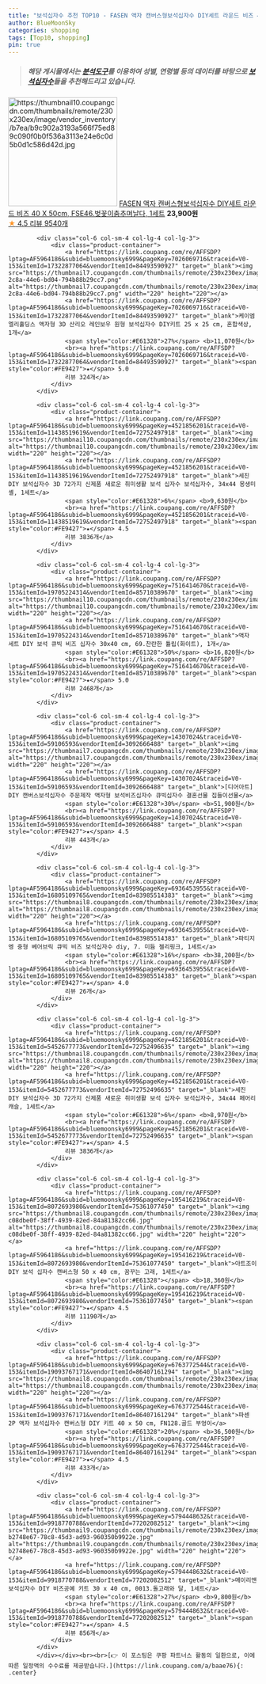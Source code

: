 ```yaml
---
title: "보석십자수 추천 TOP10 - FASEN 액자 캔버스형보석십자수 DIY세트 라운드 비즈 40 X 50cm, FSE46.벚꽃이춤추며날다, 1세트"
author: BlueMoonSky
categories: shopping
tags: [Top10, shopping]
pin: true
---
```


> ##### 해당 게시물에서는 [**분석도구**](https://itemscout.io/)를 이용하여 **성별**, **연령별** 등의 데이터를 바탕으로 [**보석십자수**](https://link.coupang.com/a/baae76)들을 추천해드리고 있습니다.
<div class="container"><div class="row">
            <div class="col-6 col-sm-4 col-lg-4 col-lg-3">
                <div class="product-container">
                    <a href="https://link.coupang.com/re/AFFSDP?lptag=AF5964186&subid=bluemoonsky6999&pageKey=6756552290&traceid=V0-153&itemId=17782475567&vendorItemId=85017992833" target="_blank"><img src="https://thumbnail10.coupangcdn.com/thumbnails/remote/230x230ex/image/vendor_inventory/b7ea/b9c902a3193a566f75ed89c090f0b0f536a3113e24e6c0d5b0d1c586d42d.jpg" alt="https://thumbnail10.coupangcdn.com/thumbnails/remote/230x230ex/image/vendor_inventory/b7ea/b9c902a3193a566f75ed89c090f0b0f536a3113e24e6c0d5b0d1c586d42d.jpg" width="220" height="220"></a>
                    <a href="https://link.coupang.com/re/AFFSDP?lptag=AF5964186&subid=bluemoonsky6999&pageKey=6756552290&traceid=V0-153&itemId=17782475567&vendorItemId=85017992833" target="_blank">FASEN 액자 캔버스형보석십자수 DIY세트 라운드 비즈 40 X 50cm, FSE46.벚꽃이춤추며날다, 1세트</a>
                    <span style="color:#E61328"></span> <b>23,900원</b>
                    <br><a href="https://link.coupang.com/re/AFFSDP?lptag=AF5964186&subid=bluemoonsky6999&pageKey=6756552290&traceid=V0-153&itemId=17782475567&vendorItemId=85017992833" target="_blank"><span style="color:#FE9427">★</span> 4.5
                    리뷰 9540개</a>
                </div>
            </div>
            
            <div class="col-6 col-sm-4 col-lg-4 col-lg-3">
                <div class="product-container">
                    <a href="https://link.coupang.com/re/AFFSDP?lptag=AF5964186&subid=bluemoonsky6999&pageKey=7026069716&traceid=V0-153&itemId=17322877064&vendorItemId=84493590927" target="_blank"><img src="https://thumbnail7.coupangcdn.com/thumbnails/remote/230x230ex/image/retail/images/2022/12/27/17/4/b55b11ac-2c8a-44e6-bd04-794b88b29cc7.png" alt="https://thumbnail7.coupangcdn.com/thumbnails/remote/230x230ex/image/retail/images/2022/12/27/17/4/b55b11ac-2c8a-44e6-bd04-794b88b29cc7.png" width="220" height="220"></a>
                    <a href="https://link.coupang.com/re/AFFSDP?lptag=AF5964186&subid=bluemoonsky6999&pageKey=7026069716&traceid=V0-153&itemId=17322877064&vendorItemId=84493590927" target="_blank">케이엠엘리홀딩스 액자형 3D 산리오 레인보우 원형 보석십자수 DIY키트 25 x 25 cm, 혼합색상, 1개</a>
                    <span style="color:#E61328">27%</span> <b>11,070원</b>
                    <br><a href="https://link.coupang.com/re/AFFSDP?lptag=AF5964186&subid=bluemoonsky6999&pageKey=7026069716&traceid=V0-153&itemId=17322877064&vendorItemId=84493590927" target="_blank"><span style="color:#FE9427">★</span> 5.0
                    리뷰 324개</a>
                </div>
            </div>
            
            <div class="col-6 col-sm-4 col-lg-4 col-lg-3">
                <div class="product-container">
                    <a href="https://link.coupang.com/re/AFFSDP?lptag=AF5964186&subid=bluemoonsky6999&pageKey=4521856201&traceid=V0-153&itemId=11438519619&vendorItemId=72752497918" target="_blank"><img src="https://thumbnail10.coupangcdn.com/thumbnails/remote/230x230ex/image/vendor_inventory/85d5/63d002aa7defc4203511e07a4711dc19df28707f2e329d9ad6eeb0122d3f.jpg" alt="https://thumbnail10.coupangcdn.com/thumbnails/remote/230x230ex/image/vendor_inventory/85d5/63d002aa7defc4203511e07a4711dc19df28707f2e329d9ad6eeb0122d3f.jpg" width="220" height="220"></a>
                    <a href="https://link.coupang.com/re/AFFSDP?lptag=AF5964186&subid=bluemoonsky6999&pageKey=4521856201&traceid=V0-153&itemId=11438519619&vendorItemId=72752497918" target="_blank">세진 DIY 보석십자수 3D 72가지 신제품 새로운 취미생활 보석 십자수 보석십자수, 34x44 몽생미셸, 1세트</a>
                    <span style="color:#E61328">6%</span> <b>9,630원</b>
                    <br><a href="https://link.coupang.com/re/AFFSDP?lptag=AF5964186&subid=bluemoonsky6999&pageKey=4521856201&traceid=V0-153&itemId=11438519619&vendorItemId=72752497918" target="_blank"><span style="color:#FE9427">★</span> 4.5
                    리뷰 3836개</a>
                </div>
            </div>
            
            <div class="col-6 col-sm-4 col-lg-4 col-lg-3">
                <div class="product-container">
                    <a href="https://link.coupang.com/re/AFFSDP?lptag=AF5964186&subid=bluemoonsky6999&pageKey=7516414670&traceid=V0-153&itemId=19705224314&vendorItemId=85710389670" target="_blank"><img src="https://thumbnail10.coupangcdn.com/thumbnails/remote/230x230ex/image/vendor_inventory/a944/334c91105db0326a88a02168c6701b11de8b77392e48accd219bd9c9a48e.png" alt="https://thumbnail10.coupangcdn.com/thumbnails/remote/230x230ex/image/vendor_inventory/a944/334c91105db0326a88a02168c6701b11de8b77392e48accd219bd9c9a48e.png" width="220" height="220"></a>
                    <a href="https://link.coupang.com/re/AFFSDP?lptag=AF5964186&subid=bluemoonsky6999&pageKey=7516414670&traceid=V0-153&itemId=19705224314&vendorItemId=85710389670" target="_blank">액자 세트 DIY 보석 큐빅 비즈 십자수 30x40 cm, 69.찬란한 튤립(화이트), 1개</a>
                    <span style="color:#E61328">50%</span> <b>16,820원</b>
                    <br><a href="https://link.coupang.com/re/AFFSDP?lptag=AF5964186&subid=bluemoonsky6999&pageKey=7516414670&traceid=V0-153&itemId=19705224314&vendorItemId=85710389670" target="_blank"><span style="color:#FE9427">★</span> 5.0
                    리뷰 2468개</a>
                </div>
            </div>
            
            <div class="col-6 col-sm-4 col-lg-4 col-lg-3">
                <div class="product-container">
                    <a href="https://link.coupang.com/re/AFFSDP?lptag=AF5964186&subid=bluemoonsky6999&pageKey=14307024&traceid=V0-153&itemId=59106593&vendorItemId=3092666488" target="_blank"><img src="https://thumbnail7.coupangcdn.com/thumbnails/remote/230x230ex/image/vendor_inventory/28c3/9a9d04ff692bb02714f1a1e9f773b9fbdf40e0814a7440c0045e87ff1715.jpg" alt="https://thumbnail7.coupangcdn.com/thumbnails/remote/230x230ex/image/vendor_inventory/28c3/9a9d04ff692bb02714f1a1e9f773b9fbdf40e0814a7440c0045e87ff1715.jpg" width="220" height="220"></a>
                    <a href="https://link.coupang.com/re/AFFSDP?lptag=AF5964186&subid=bluemoonsky6999&pageKey=14307024&traceid=V0-153&itemId=59106593&vendorItemId=3092666488" target="_blank">[디어아트] DIY 캔버스보석십자수 주문제작 액자형 보석비즈십자수 큐빅십자수 결혼선물 집들이선물</a>
                    <span style="color:#E61328">30%</span> <b>51,900원</b>
                    <br><a href="https://link.coupang.com/re/AFFSDP?lptag=AF5964186&subid=bluemoonsky6999&pageKey=14307024&traceid=V0-153&itemId=59106593&vendorItemId=3092666488" target="_blank"><span style="color:#FE9427">★</span> 4.5
                    리뷰 443개</a>
                </div>
            </div>
            
            <div class="col-6 col-sm-4 col-lg-4 col-lg-3">
                <div class="product-container">
                    <a href="https://link.coupang.com/re/AFFSDP?lptag=AF5964186&subid=bluemoonsky6999&pageKey=6936453955&traceid=V0-153&itemId=16805109765&vendorItemId=83985514383" target="_blank"><img src="https://thumbnail8.coupangcdn.com/thumbnails/remote/230x230ex/image/vendor_inventory/8948/69f1e9142a0853a7199aeb645b41278c509ef3350b21dce343f612e30be0.jpg" alt="https://thumbnail8.coupangcdn.com/thumbnails/remote/230x230ex/image/vendor_inventory/8948/69f1e9142a0853a7199aeb645b41278c509ef3350b21dce343f612e30be0.jpg" width="220" height="220"></a>
                    <a href="https://link.coupang.com/re/AFFSDP?lptag=AF5964186&subid=bluemoonsky6999&pageKey=6936453955&traceid=V0-153&itemId=16805109765&vendorItemId=83985514383" target="_blank">파티지엥 중형 베어브릭 큐빅 비즈 보석십자수 diy, 7. 미듐 젤리핑크, 1세트</a>
                    <span style="color:#E61328">16%</span> <b>38,200원</b>
                    <br><a href="https://link.coupang.com/re/AFFSDP?lptag=AF5964186&subid=bluemoonsky6999&pageKey=6936453955&traceid=V0-153&itemId=16805109765&vendorItemId=83985514383" target="_blank"><span style="color:#FE9427">★</span> 4.0
                    리뷰 26개</a>
                </div>
            </div>
            
            <div class="col-6 col-sm-4 col-lg-4 col-lg-3">
                <div class="product-container">
                    <a href="https://link.coupang.com/re/AFFSDP?lptag=AF5964186&subid=bluemoonsky6999&pageKey=4521856201&traceid=V0-153&itemId=5452677773&vendorItemId=72752496635" target="_blank"><img src="https://thumbnail8.coupangcdn.com/thumbnails/remote/230x230ex/image/vendor_inventory/ae05/26ee63274bc59ec3aa12e92cc10d9513e223a485f5d4f84bfd6e3d71ccfc.jpg" alt="https://thumbnail8.coupangcdn.com/thumbnails/remote/230x230ex/image/vendor_inventory/ae05/26ee63274bc59ec3aa12e92cc10d9513e223a485f5d4f84bfd6e3d71ccfc.jpg" width="220" height="220"></a>
                    <a href="https://link.coupang.com/re/AFFSDP?lptag=AF5964186&subid=bluemoonsky6999&pageKey=4521856201&traceid=V0-153&itemId=5452677773&vendorItemId=72752496635" target="_blank">세진 DIY 보석십자수 3D 72가지 신제품 새로운 취미생활 보석 십자수 보석십자수, 34x44 페어리 캐슬, 1세트</a>
                    <span style="color:#E61328">6%</span> <b>8,970원</b>
                    <br><a href="https://link.coupang.com/re/AFFSDP?lptag=AF5964186&subid=bluemoonsky6999&pageKey=4521856201&traceid=V0-153&itemId=5452677773&vendorItemId=72752496635" target="_blank"><span style="color:#FE9427">★</span> 4.5
                    리뷰 3836개</a>
                </div>
            </div>
            
            <div class="col-6 col-sm-4 col-lg-4 col-lg-3">
                <div class="product-container">
                    <a href="https://link.coupang.com/re/AFFSDP?lptag=AF5964186&subid=bluemoonsky6999&pageKey=195416219&traceid=V0-153&itemId=8072693980&vendorItemId=75361077450" target="_blank"><img src="https://thumbnail8.coupangcdn.com/thumbnails/remote/230x230ex/image/retail/images/1582503623135614-c08dbe0f-38ff-4939-82ed-84a81382cc66.jpg" alt="https://thumbnail8.coupangcdn.com/thumbnails/remote/230x230ex/image/retail/images/1582503623135614-c08dbe0f-38ff-4939-82ed-84a81382cc66.jpg" width="220" height="220"></a>
                    <a href="https://link.coupang.com/re/AFFSDP?lptag=AF5964186&subid=bluemoonsky6999&pageKey=195416219&traceid=V0-153&itemId=8072693980&vendorItemId=75361077450" target="_blank">아트조이 DIY 보석 십자수 캔버스형 50 x 40 cm, 꿈꾸는 고래, 1세트</a>
                    <span style="color:#E61328"></span> <b>18,360원</b>
                    <br><a href="https://link.coupang.com/re/AFFSDP?lptag=AF5964186&subid=bluemoonsky6999&pageKey=195416219&traceid=V0-153&itemId=8072693980&vendorItemId=75361077450" target="_blank"><span style="color:#FE9427">★</span> 4.5
                    리뷰 11190개</a>
                </div>
            </div>
            
            <div class="col-6 col-sm-4 col-lg-4 col-lg-3">
                <div class="product-container">
                    <a href="https://link.coupang.com/re/AFFSDP?lptag=AF5964186&subid=bluemoonsky6999&pageKey=6763772544&traceid=V0-153&itemId=19093767171&vendorItemId=86407161294" target="_blank"><img src="https://thumbnail8.coupangcdn.com/thumbnails/remote/230x230ex/image/vendor_inventory/871a/92adf6c0f16ea966148caf2b4858ae231ebb54881645f9850c983067ecdb.jpg" alt="https://thumbnail8.coupangcdn.com/thumbnails/remote/230x230ex/image/vendor_inventory/871a/92adf6c0f16ea966148caf2b4858ae231ebb54881645f9850c983067ecdb.jpg" width="220" height="220"></a>
                    <a href="https://link.coupang.com/re/AFFSDP?lptag=AF5964186&subid=bluemoonsky6999&pageKey=6763772544&traceid=V0-153&itemId=19093767171&vendorItemId=86407161294" target="_blank">파센 2P 액자 보석십자수 캔버스형 DIY 키트 40 x 50 cm, FN128.골드 부엉이</a>
                    <span style="color:#E61328">20%</span> <b>36,500원</b>
                    <br><a href="https://link.coupang.com/re/AFFSDP?lptag=AF5964186&subid=bluemoonsky6999&pageKey=6763772544&traceid=V0-153&itemId=19093767171&vendorItemId=86407161294" target="_blank"><span style="color:#FE9427">★</span> 4.5
                    리뷰 433개</a>
                </div>
            </div>
            
            <div class="col-6 col-sm-4 col-lg-4 col-lg-3">
                <div class="product-container">
                    <a href="https://link.coupang.com/re/AFFSDP?lptag=AF5964186&subid=bluemoonsky6999&pageKey=5794448632&traceid=V0-153&itemId=9918770788&vendorItemId=77202082512" target="_blank"><img src="https://thumbnail9.coupangcdn.com/thumbnails/remote/230x230ex/image/retail/images/2549888452946849-b2748e67-78c8-45d3-ad93-960350b9922e.jpg" alt="https://thumbnail9.coupangcdn.com/thumbnails/remote/230x230ex/image/retail/images/2549888452946849-b2748e67-78c8-45d3-ad93-960350b9922e.jpg" width="220" height="220"></a>
                    <a href="https://link.coupang.com/re/AFFSDP?lptag=AF5964186&subid=bluemoonsky6999&pageKey=5794448632&traceid=V0-153&itemId=9918770788&vendorItemId=77202082512" target="_blank">메이리앤 보석십자수 DIY 비즈공예 키트 30 x 40 cm, 0013.돌고래와 달, 1세트</a>
                    <span style="color:#E61328">27%</span> <b>9,800원</b>
                    <br><a href="https://link.coupang.com/re/AFFSDP?lptag=AF5964186&subid=bluemoonsky6999&pageKey=5794448632&traceid=V0-153&itemId=9918770788&vendorItemId=77202082512" target="_blank"><span style="color:#FE9427">★</span> 4.5
                    리뷰 856개</a>
                </div>
            </div>
            </div></div><br><br>[👉 이 포스팅은 쿠팡 파트너스 활동의 일환으로, 이에 따른 일정액의 수수료를 제공받습니다.](https://link.coupang.com/a/baae76){: .center}
